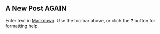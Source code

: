 ## A New Post AGAIN

Enter text in [Markdown](http://daringfireball.net/projects/markdown/). Use the toolbar above, or click the **?** button for formatting help.
